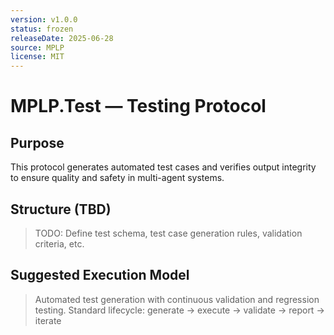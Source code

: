 ```yaml
---
version: v1.0.0
status: frozen
releaseDate: 2025-06-28
source: MPLP
license: MIT
---
```


# MPLP.Test — Testing Protocol

## Purpose
This protocol generates automated test cases and verifies output integrity to ensure quality and safety in multi-agent systems.

## Structure (TBD)
> TODO: Define test schema, test case generation rules, validation criteria, etc.

## Suggested Execution Model
> Automated test generation with continuous validation and regression testing.
> Standard lifecycle: generate → execute → validate → report → iterate
